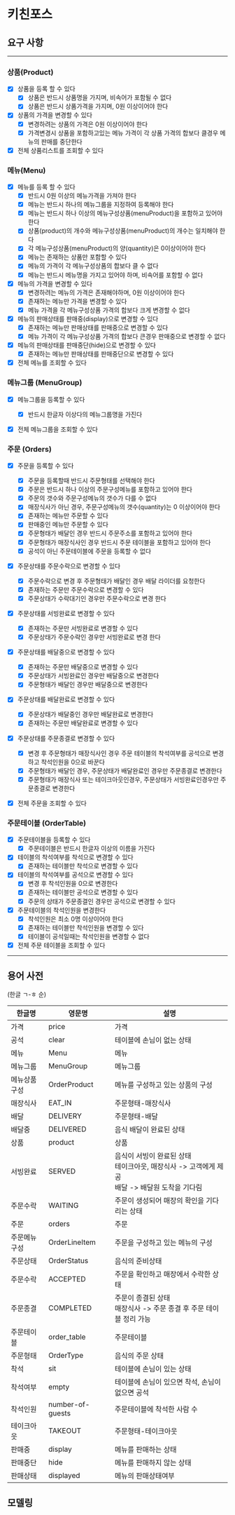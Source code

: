 # 키친포스

## 요구 사항

---
### 상품(Product)
- [x] 상품을 등록 할 수 있다
    - [x] 상품은 반드시 상품명을 가지며, 비속어가 포함될 수 없다
    - [x] 상품은 반드시 상품가격을 가지며, 0원 이상이어야 한다
- [x] 상품의 가격을 변경할 수 있다
    - [x] 변경하려는 상품의 가격은 0원 이상이어야 한다    
    - [x] 가격변경시 상품을 포함하고있는 메뉴 가격이 각 상품 가격의 합보다 클경우 메뉴의 판매를 중단한다
- [x] 전체 상품리스트를 조회할 수 있다

### 메뉴(Menu)
- [x] 메뉴를 등록 할 수 있다
  - [x] 반드시 0원 이상의 메뉴가격을 가져야 한다
  - [x] 메뉴는 반드시 하나의 메뉴그룹을 지정하여 등록해야 한다    
  - [x] 메뉴는 반드시 하나 이상의 메뉴구성상품(menuProduct)을 포함하고 있어야 한다
  - [x] 상품(product)의 개수와 메뉴구성상품(menuProduct)의 개수는 일치해야 한다
  - [x] 각 메뉴구성상품(menuProduct)의 양(quantity)은 0이상이어야 한다
  - [x] 메뉴는 존재하는 상품만 포함할 수 있다
  - [x] 메뉴의 가격이 각 메뉴구성상품의 합보다 클 수 없다
  - [x] 메뉴는 반드시 메뉴명을 가지고 있어야 하며, 비속어를 포함할 수 없다
- [x] 메뉴의 가격을 변경할 수 있다
  - [x] 변경하려는 메뉴의 가격은 존재해야하며, 0원 이상이어야 한다
  - [x] 존재하는 메뉴만 가격을 변경할 수 있다  
  - [x] 메뉴 가격을 각 메뉴구성상품 가격의 합보다 크게 변경할 수 없다
- [x] 메뉴의 판매상태를 판매중(display)으로 변경할 수 있다
  - [x] 존재하는 메뉴만 판매상태를 판매중으로 변경할 수 있다
  - [x] 메뉴 가격이 각 메뉴구성상품 가격의 합보다 큰경우 판매중으로 변경할 수 없다
- [x] 메뉴의 판매상태를 판매중단(hide)으로 변경할 수 있다
  - [x] 존재하는 메뉴만 판매상태를 판매중단으로 변경할 수 있다
- [x] 전체 메뉴를 조회할 수 있다

### 메뉴그룹 (MenuGroup)
- [x] 메뉴그룹을 등록할 수 있다
    - [x] 반드시 한글자 이상다의 메뉴그룹명을 가진다
- [x] 전체 메뉴그룹을 조회할 수 있다


### 주문 (Orders)
- [x] 주문을 등록할 수 있다
    - [x] 주문을 등록할때 반드시 주문형태를 선택해야 한다
    - [x] 주문은 반드시 하나 이상의 주문구성메뉴를 포함하고 있어야 한다
    - [x] 주문의 갯수와 주문구성메뉴의 갯수가 다를 수 없다
    - [x] 매장식사가 아닌 경우, 주문구성메뉴의 갯수(quantity)는 0 이상이어야 한다
    - [x] 존재하는 메뉴만 주문할 수 있다
    - [x] 판매중인 메뉴만 주문할 수 있다
    - [x] 주문형태가 배달인 경우 반드시 주문주소를 포함하고 있어야 한다
    - [x] 주문형태가 매장식사인 경우 반드시 주문 테이블을 포함하고 있어야 한다
    - [x] 공석이 아닌 주문테이블에 주문을 등록할 수 없다
- [x] 주문상태를 주문수락으로 변경할 수 있다
    - [x] 주문수락으로 변경 후 주문형태가 배달인 경우 배달 라이더를 요청한다
    - [x] 존재하는 주문만 주문수락으로 변경할 수 있다
    - [x] 주문상태가 수락대기인 경우만 주문수락으로 변경 한다
- [x] 주문상태를 서빙완료로 변경할 수 있다
    - [x] 존재하는 주문만 서빙완료로 변경할 수 있다
    - [x] 주문상태가 주문수락인 경우만 서빙완료로 변경 한다
- [x] 주문상태를 배달중으로 변경할 수 있다
    - [x] 존재하는 주문만 배달중으로 변경할 수 있다
    - [x] 주문상태가 서빙완료인 경우만 배달중으로 변경한다
    - [x] 주문형태가 배달인 경우만 배달중으로 변경한다
- [x] 주문상태를 배달완료로 변경할 수 있다
    - [x] 주문상태가 배달중인 경우만 배달완료로 변경한다 
    - [x] 존재하는 주문만 배달완료로 변경할 수 있다
- [x] 주문상태를 주문종결로 변경할 수 있다      
    - [x] 변경 후 주문형태가 매장식사인 경우 주문 테이블의 착석여부를 공석으로 변경하고 착석인원을 0으로 바꾼다    
    - [x] 주문형태가 배달인 경우, 주문상태가 배달완료인 경우만 주문종결로 변경한다
    - [x] 주문형태가 매장식사 또는 테이크아웃인경우, 주문상태가 서빙완료인경우만 주문종결로 변경한다
- [x] 전체 주문을 조회할 수 있다


### 주문테이블 (OrderTable)
- [x] 주문테이블을 등록할 수 있다
    - [x] 주문테이블은 반드시 한글자 이상의 이름을 가진다
- [x] 테이블의 착석여부를 착석으로 변경할 수 있다
    - [x] 존재하는 테이블만 착석으로 변경할 수 있다
- [x] 테이블의 착석여부를 공석으로 변경할 수 있다
    - [x] 변경 후 착석인원을 0으로 변경한다    
    - [x] 존재하는 테이블만 공석으로 변경할 수 있다 
    - [x] 주문의 상태가 주문종결인 경우만 공석으로 변경할 수 있다
- [x] 주문테이블의 착석인원을 변경한다
    - [x] 착석인원은 최소 0명 이상이어야 한다
    - [x] 존재하는 테이블만 착석인원을 변경할 수 있다
    - [x] 테이블이 공석일때는 착석인원을 변경할 수 없다
- [x] 전체 주문 테이블을 조회할 수 있다
---
## 용어 사전
(한글 ㄱ-ㅎ 순)

| 한글명 | 영문명 | 설명 |
| --- | --- | --- |
| 가격 | price | 가격 |
| 공석 | clear | 테이블에 손님이 없는 상태 |
| 메뉴 | Menu | 메뉴 |
| 메뉴그룹 | MenuGroup | 메뉴그룹 |
| 메뉴상품구성| OrderProduct | 메뉴를 구성하고 있는 상품의 구성 |
| 매장식사 | EAT_IN | 주문형태-매장식사 |
| 배달 | DELIVERY | 주문형태-배달 |
| 배달중 | DELIVERED | 음식 배달이 완료된 상태 |
| 상품 | product | 상품 |
| 서빙완료 | SERVED | 음식이 서빙이 완료된 상태 <br/> 테이크아웃, 매장식사 -> 고객에게 제공 <br/> 배달 -> 배달원 도착을 기다림|
| 주문수락 | WAITING  | 주문이 생성되어 매장의 확인을 기다리는 상태 |
| 주문 | orders | 주문 |
| 주문메뉴구성| OrderLineItem | 주문을 구성하고 있는 메뉴의 구성 |
| 주문상태 | OrderStatus | 음식의 준비상태 |
| 주문수락 | ACCEPTED | 주문을 확인하고 매장에서 수락한 상태 |
| 주문종결| COMPLETED |주문이 종결된 상태 <br/> 매장식사 -> 주문 종결 후 주문 테이블 정리 가능|
| 주문테이블 | order_table | 주문테이블 |
| 주문형태 | OrderType | 음식의 주문 상태 |
| 착석 | sit | 테이블에 손님이 있는 상태 |
| 착석여부 | empty | 테이블에 손님이 있으면 착석, 손님이 없으면 공석 |
| 착석인원 | number-of-guests | 주문테이블에 착석한 사람 수 |
| 테이크아웃 | TAKEOUT | 주문형태-테이크아웃 |
| 판매중 | display | 메뉴를 판매하는 상태 |
| 판매중단 |hide | 메뉴를 판매하지 않는 상태 |
| 판매상태 | displayed | 메뉴의 판매상태여부 |


## 모델링
